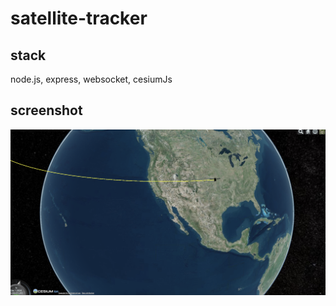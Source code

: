# satellite-tracker

## stack
node.js, express, websocket, cesiumJs

## screenshot
![screenshot.png](./screenshot.png)  
